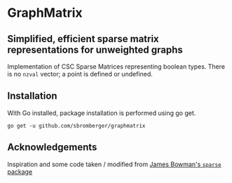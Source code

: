# GraphMatrix

## Simplified, efficient sparse matrix representations for unweighted graphs

Implementation of CSC Sparse Matrices representing boolean types.
There is no `nzval` vector; a point is defined or undefined.

## Installation

With Go installed, package installation is performed using go get.

```
go get -u github.com/sbromberger/graphmatrix
```

## Acknowledgements

Inspiration and some code taken / modified from [James Bowman's `sparse` package](https://github.com/james-bowman/sparse)

